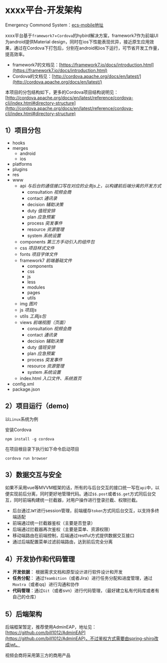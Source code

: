 # xxxx平台-开发架构
Emergency Commond System：[ecs-mobile地址](https://github.com/bill1012/ecs-mobile)

xxxx平台基于`framework7`+`Cordova`的hybird解决方案，framework7作为前端UI为android提供Material design，同时在ios下性能表现优异，接近原生应用效果，通过在Cordova下打包后，分别在android和ios下运行，可节省开发工作量，提高效率。

- framework7的文档见：[https://framework7.io/docs/introduction.html](https://framework7.io/docs/introduction.html)
- Cordova的文档见：[http://cordova.apache.org/docs/en/latest/](http://cordova.apache.org/docs/en/latest/)

本项目的分包结构如下，更多的Cordova项目结构说明见：
[http://cordova.apache.org/docs/en/latest/reference/cordova-cli/index.html#directory-structure](http://cordova.apache.org/docs/en/latest/reference/cordova-cli/index.html#directory-structure) 

## 1）项目分包

- hooks 
- merges  
    - android
    - ios
- platforms
- plugins
- res 
- www
    - api *与后台的通信接口写在对应的业务js上，以构建前后端分离的开发方式*
        - consultation  *视频会商*
        - contact     *通讯录*
        - decision    *辅助决策*
        - duty        *值班安排*
        - plan        *应急预案*
        - process     *突发事件*
        - resource    *资源管理*
        - system      *系统设置*
    - components *第三方手动引入的组件包*
    - css *项目样式文件*
    - fonts  *项目字体文件*
    - framework7 *前端基础文件*
        - components 
        - css
        - js
        - less
        - modules
        - pages
        - utils
    - img *图片*
    - js *项目js*
    - utils *工具js包*
    - views *前端视图（页面）*
        - consultation  *视频会商*
        - contact     *通讯录*
        - decision    *辅助决策*
        - duty        *值班安排*
        - plan        *应急预案*
        - process     *突发事件*
        - resource    *资源管理*
        - system      *系统设置*
    - index.html *入口文件、系统首页*
- config.xml
- package.json

## 2）项目运行（demo)

以`Linux`系统为例

安装Cordova

```
npm install -g cordova
```

在项目根目录下执行如下命令启动项目
```
cordova run browser
```
## 3）数据交互与安全

如果不采用vue等MVVM框架的话，所有的与后台交互的接口统一写在`api`中，以便实现前后分离，同时更好地管理代码。通过`$$.post`或者`$$.get`方式同后台交互，同时前端构建统一拦截器，对用户操作进行登录拦截、权限拦截。

- 后台通过`JWT`进行session管理，前端缓存`token`方式同后台交互，以支持多终端适配
- 前端通过统一拦截器鉴权（主要是否登录）
- 后端通过拦截器再次鉴权（主要是菜单、资源权限）
- 移动端路由在前端控制，后端通过restful方式提供数据交互接口
-  通过后端配置菜单过滤前端路由，达到前后完全分离


## 4）开发协作和代码管理

- **开发依据**： 根据需求文档和原型设计进行软件设计和开发
- **任务分配**： 通过`Teambition`（或者Jira）进行任务分配和进度管理，通过`Moxtra`（或者qq）进行沟通和协作
- **代码管理**：通过`Git`（或者svn）进行代码管理，（最好建立私有代码库或者有自己的仓库）

## 5）后端架构

后端框架暂定，推荐使用AdminEAP，地址见：[https://github.com/bill1012/AdminEAP](https://github.com/bill1012/AdminEAP)，不过鉴权方式需要由spring-shiro改成jwt。

视频会商将采用第三方的商用产品






